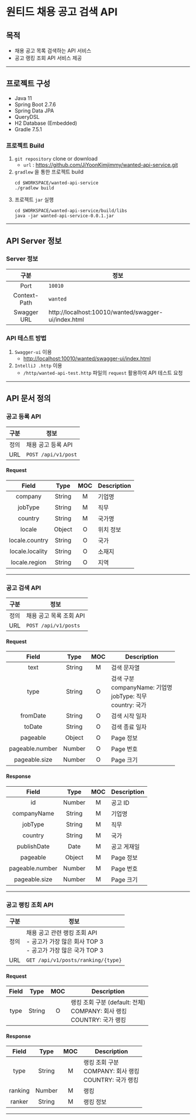 # 원티드 채용 공고 검색 API

## 목적
- 채용 공고 목록 검색하는 API 서비스
- 공고 랭킹 조회 API 서비스 제공

---

## 프로젝트 구성
- Java 11
- Spring Boot 2.7.6
- Spring Data JPA
- QueryDSL
- H2 Database (Embedded)
- Gradle 7.5.1

### 프로젝트 Build
1. `git repository` clone or download
    - `url` : https://github.com/JiYoonKimjimmy/wanted-api-service.git
2. `gradlew` 을 통한 프로젝트 build
   ```shell
   cd $WORKSPACE/wanted-api-service
   ./gradlew build
   ```
3. 프로젝트 `jar` 실행
   ```shell
   cd $WORKSPACE/wanted-api-service/build/libs
   java -jar wanted-api-service-0.0.1.jar 
   ```

---

## API Server 정보

### Server 정보
|      구분      | 정보                                                  |
|:------------:|-----------------------------------------------------|
|     Port     | `10010`                                             |
| Context-Path | `wanted`                                            |
| Swagger URL  | http://localhost:10010/wanted/swagger-ui/index.html |

### API 테스트 방법
1. `Swagger-ui` 이용
   - [http://localhost:10010/wanted/swagger-ui/index.html](http://localhost:10010/wanted/swagger-ui/index.html)
2. `IntelliJ .http` 이용
   - `/http/wanted-api-test.http` 파일의 `request` 활용하여 API 테스트 요청  

---

## API 문서 정의

### 공고 등록 API
| 구분  | 정보                  |
|:---:|---------------------|
| 정의  | 채용 공고 등록 API        |
| URL | `POST /api/v1/post` |
#### Request
|      Field      |  Type  | MOC | Description |
|:---------------:|:------:|:---:|-------------|
|     company     | String |  M  | 기업명         |
|     jobType     | String |  M  | 직무          |
|     country     | String |  M  | 국가명         |
|     locale      | Object |  O  | 위치 정보       |
| locale.country  | String |  O  | 국가          |
| locale.locality | String |  O  | 소재지         |
|  locale.region  | String |  O  | 지역          |

---

### 공고 검색 API
| 구분  | 정보                   |
|:---:|----------------------|
| 정의  | 채용 공고 목록 조회 API      |
| URL | `POST /api/v1/posts` |

#### Request
|      Field      |  Type  | MOC | Description                                                 |
|:---------------:|:------:|:---:|-------------------------------------------------------------|
|      text       | String |  M  | 검색 문자열                                                      |
|      type       | String |  O  | 검색 구분<br>companyName: 기업명<br>jobType: 직무<br>country: 국가<br> |
|    fromDate     | String |  O  | 검색 시작 일자                                                    |
|     toDate      | String |  O  | 검색 종료 일자                                                    |
|    pageable     | Object |  O  | Page 정보                                                     |
| pageable.number | Number |  O  | Page 번호                                                     | 
|  pageable.size  | Number |  O  | Page 크기                                                     |

#### Response
|      Field      |  Type  | MOC | Description |
|:---------------:|:------:|:---:|-------------|
|       id        | Number |  M  | 공고 ID       |
|   companyName   | String |  M  | 기업명         |
|     jobType     | String |  M  | 직무          |
|     country     | String |  M  | 국가          |
|   publishDate   |  Date  |  M  | 공고 게재일      |
|    pageable     | Object |  M  | Page 정보     |
| pageable.number | Number |  M  | Page 번호     | 
|  pageable.size  | Number |  M  | Page 크기     |

---

### 공고 랭킹 조회 API
| 구분  | 정보                                                                 |
|:---:|--------------------------------------------------------------------|
| 정의  | 채용 공고 관련 랭킹 조회 API<br>- 공고가 가장 많은 회사 TOP 3<br>- 공고가 가장 많은 국가 TOP 3 |
| URL | `GET /api/v1/posts/ranking/{type}`                                 |

#### Request
| Field |  Type  | MOC | Description                                                |
|:-----:|:------:|:---:|------------------------------------------------------------|
| type  | String |  O  | 랭킹 조회 구분 (default: 전체)<br>COMPANY: 회사 랭킹<br>COUNTRY: 국가 랭킹 | 

#### Response
|  Field  |  Type  | MOC | Description                                  |
|:-------:|:------:|:---:|----------------------------------------------|
|  type   | String |  M  | 랭킹 조회 구분<br>COMPANY: 회사 랭킹<br>COUNTRY: 국가 랭킹 |
| ranking | Number |  M  | 랭킹                                           |
| ranker  | String |  M  | 랭킹 정보                                        |

---
